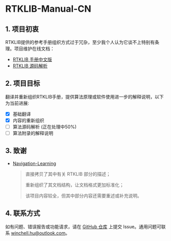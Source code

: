 # RTKLIB-Manual-CN

## 1. 项目初衷

RTKLIB提供的参考手册组织方式过于冗杂，至少我个人认为它谈不上特别有条理。项目维护在线文档：
- [ RTKLIB 手册中文版](https://salmoshu.github.io/algorithm/RTKLIB-Manual-CN/01-overview.html)
- [ RTKLIB 源码解析](https://salmoshu.github.io/algorithm/RTKLIB-Source-Notes/)

## 2. 项目目标

翻译并重新组织RTKLIB手册，提供算法原理或软件使用进一步的解释说明，以下为当前进展:

- [x] 基础翻译
- [x] 内容的重新组织
- [ ] 算法源码解析 (正在处理中50%)
- [ ] 算法附录的解释说明

## 3. 致谢

- [Navigation-Learning](https://github.com/LiZhengXiao99/Navigation-Learning)

  > 直接拷贝了其中有关 RTKLIB 部分的描述；
  > 
  > 重新组织了其文档结构，让文档格式更加标准化；
  > 
  > 该项目内容较全，但其中部分内容还需要重述或补充说明。

## 4. 联系方式
如有问题、错误报告或功能请求，请在 [GitHub 仓库](https://github.com/salmoshu/RTKLIB-Manual-CN) 上提交 Issue。通用问题可联系 [winchell.hu@outlook.com](mailto:winchell.hu@outlook.com)。
